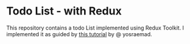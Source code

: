 # Todo List - with Redux
This repository contains a todo List implemented using Redux Toolkit. I implemented it as guided by [this tutorial](https://yosracodes.hashnode.dev/creating-a-to-do-list-app-using-redux-toolkit) by @ yosraemad.
